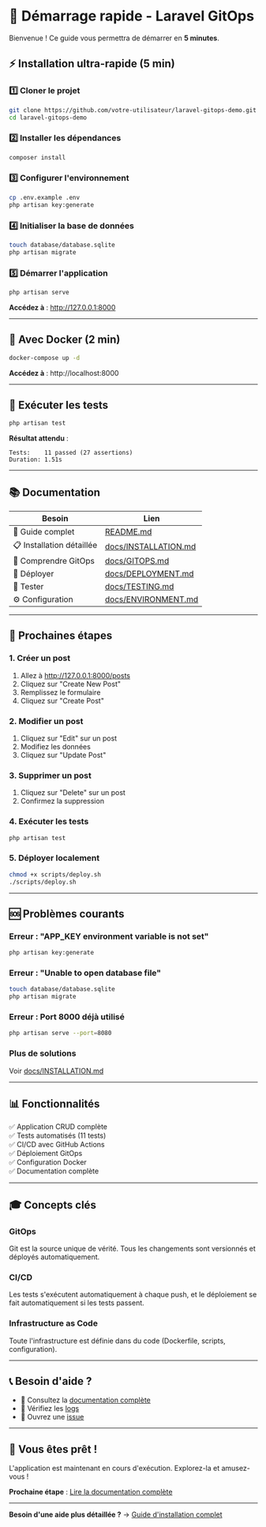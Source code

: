 # 🚀 Démarrage rapide - Laravel GitOps

Bienvenue ! Ce guide vous permettra de démarrer en **5 minutes**.

## ⚡ Installation ultra-rapide (5 min)

### 1️⃣ Cloner le projet

```bash
git clone https://github.com/votre-utilisateur/laravel-gitops-demo.git
cd laravel-gitops-demo
```

### 2️⃣ Installer les dépendances

```bash
composer install
```

### 3️⃣ Configurer l'environnement

```bash
cp .env.example .env
php artisan key:generate
```

### 4️⃣ Initialiser la base de données

```bash
touch database/database.sqlite
php artisan migrate
```

### 5️⃣ Démarrer l'application

```bash
php artisan serve
```

**Accédez à** : http://127.0.0.1:8000

---

## 🐳 Avec Docker (2 min)

```bash
docker-compose up -d
```

**Accédez à** : http://localhost:8000

---

## 🧪 Exécuter les tests

```bash
php artisan test
```

**Résultat attendu** :
```
Tests:    11 passed (27 assertions)
Duration: 1.51s
```

---

## 📚 Documentation

| Besoin | Lien |
|--------|------|
| 📖 Guide complet | [README.md](README.md) |
| 📋 Installation détaillée | [docs/INSTALLATION.md](docs/INSTALLATION.md) |
| 🔄 Comprendre GitOps | [docs/GITOPS.md](docs/GITOPS.md) |
| 🚀 Déployer | [docs/DEPLOYMENT.md](docs/DEPLOYMENT.md) |
| 🧪 Tester | [docs/TESTING.md](docs/TESTING.md) |
| ⚙️ Configuration | [docs/ENVIRONMENT.md](docs/ENVIRONMENT.md) |

---

## 🎯 Prochaines étapes

### 1. Créer un post

1. Allez à http://127.0.0.1:8000/posts
2. Cliquez sur "Create New Post"
3. Remplissez le formulaire
4. Cliquez sur "Create Post"

### 2. Modifier un post

1. Cliquez sur "Edit" sur un post
2. Modifiez les données
3. Cliquez sur "Update Post"

### 3. Supprimer un post

1. Cliquez sur "Delete" sur un post
2. Confirmez la suppression

### 4. Exécuter les tests

```bash
php artisan test
```

### 5. Déployer localement

```bash
chmod +x scripts/deploy.sh
./scripts/deploy.sh
```

---

## 🆘 Problèmes courants

### Erreur : "APP_KEY environment variable is not set"

```bash
php artisan key:generate
```

### Erreur : "Unable to open database file"

```bash
touch database/database.sqlite
php artisan migrate
```

### Erreur : Port 8000 déjà utilisé

```bash
php artisan serve --port=8080
```

### Plus de solutions

Voir [docs/INSTALLATION.md](docs/INSTALLATION.md#dépannage)

---

## 📊 Fonctionnalités

✅ Application CRUD complète  
✅ Tests automatisés (11 tests)  
✅ CI/CD avec GitHub Actions  
✅ Déploiement GitOps  
✅ Configuration Docker  
✅ Documentation complète  

---

## 🎓 Concepts clés

### GitOps

Git est la source unique de vérité. Tous les changements sont versionnés et déployés automatiquement.

### CI/CD

Les tests s'exécutent automatiquement à chaque push, et le déploiement se fait automatiquement si les tests passent.

### Infrastructure as Code

Toute l'infrastructure est définie dans du code (Dockerfile, scripts, configuration).

---

## 📞 Besoin d'aide ?

- 📖 Consultez la [documentation complète](docs/README.md)
- 🐛 Vérifiez les [logs](storage/logs/laravel.log)
- 💬 Ouvrez une [issue](https://github.com/votre-utilisateur/laravel-gitops-demo/issues)

---

## 🎉 Vous êtes prêt !

L'application est maintenant en cours d'exécution. Explorez-la et amusez-vous !

**Prochaine étape** : [Lire la documentation complète](README.md)

---

**Besoin d'une aide plus détaillée ?** → [Guide d'installation complet](docs/INSTALLATION.md)
